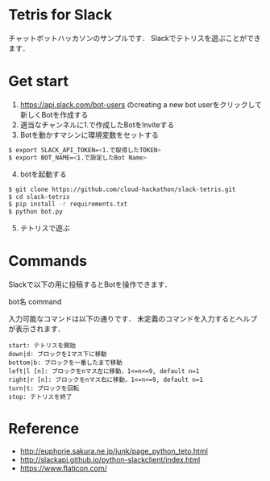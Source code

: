 # Tetris for Slack

チャットボットハッカソンのサンプルです．
Slackでテトリスを遊ぶことができます．

# Get start

1. https://api.slack.com/bot-users のcreating a new bot userをクリックして新しくBotを作成する
2. 適当なチャンネルに1.で作成したBotをInviteする
3. Botを動かすマシンに環境変数をセットする

```sh
$ export SLACK_API_TOKEN=<1.で取得したTOKEN>
$ export BOT_NAME=<1.で設定したBot Name>
```

4. botを起動する

```sh
$ git clone https://github.com/cloud-hackathon/slack-tetris.git
$ cd slack-tetris
$ pip install -r requirements.txt
$ python bot.py
```

5. テトリスで遊ぶ

# Commands

Slackで以下の用に投稿するとBotを操作できます．

bot名 command

入力可能なコマンドは以下の通りです．
未定義のコマンドを入力するとヘルプが表示されます．

```skack
start: テトリスを開始
down|d: ブロックを1マス下に移動
bottom|b: ブロックを一番したまで移動
left|l [n]: ブロックをnマス左に移動，1<=n<=9, default n=1
right|r [n]: ブロックをnマス右に移動，1<=n<=9, default n=1
turn|t: プロックを回転
stop: テトリスを終了
```

# Reference

* http://euphorie.sakura.ne.jp/junk/page_python_teto.html
* http://slackapi.github.io/python-slackclient/index.html
* https://www.flaticon.com/
